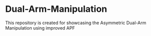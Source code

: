 # Dual-Arm-Manipulation
This repository is created for showcasing the Asymmetric Dual-Arm Manipulation using improved APF 

